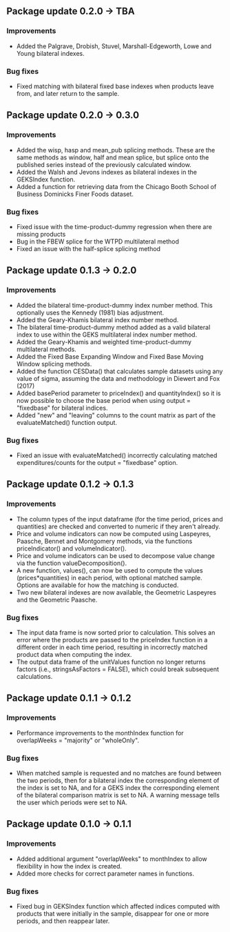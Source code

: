 ## Package update 0.2.0 -> TBA

### Improvements
- Added the Palgrave, Drobish, Stuvel, Marshall-Edgeworth, Lowe and Young bilateral indexes.

### Bug fixes
- Fixed matching with bilateral fixed base indexes when products leave from, and later return to the sample. 


## Package update 0.2.0 -> 0.3.0

### Improvements

- Added the wisp, hasp and mean_pub splicing methods. These are the same methods as window, half and mean splice, but splice onto the published series instead of the previously calculated window. 
- Added the Walsh and Jevons indexes as bilateral indexes in the GEKSIndex function.
- Added a function for retrieving data from the Chicago Booth School of Business Dominicks Finer Foods dataset. 

### Bug fixes

- Fixed issue with the time-product-dummy regression when there are missing products
- Bug in the FBEW splice for the WTPD multilateral method
- Fixed an issue with the half-splice splicing method


## Package update 0.1.3 -> 0.2.0

### Improvements

- Added the bilateral time-product-dummy index number method. This optionally uses the Kennedy (1981) bias adjustment. 
- Added the Geary-Khamis bilateral index number method.
- The bilateral time-product-dummy method added as a valid bilateral index to use within the GEKS multilateral index number method.
- Added the Geary-Khamis and weighted time-product-dummy multilateral methods.
- Added the Fixed Base Expanding Window and Fixed Base Moving Window splicing methods.
- Added the function CESData() that calculates sample datasets using any value of sigma, assuming the data and methodology in Diewert and Fox (2017)
- Added basePeriod parameter to priceIndex() and quantityIndex() so it is now possible to choose the base period when using output = "fixedbase" for bilateral indices. 
- Added "new" and "leaving" columns to the count matrix as part of the evaluateMatched() function output. 

### Bug fixes

- Fixed an issue with evaluateMatched() incorrectly calculating matched expenditures/counts for the output = "fixedbase" option.

## Package update 0.1.2 -> 0.1.3

### Improvements
- The column types of the input dataframe (for the time period, prices and quantities) are checked and converted to numeric if they aren't already.
- Price and volume indicators can now be computed using Laspeyres, Paasche, Bennet and Montgomery methods, via the functions priceIndicator() and volumeIndicator(). 
- Price and volume indicators can be used to decompose value change via the function valueDecomposition(). 
- A new function, values(), can now be used to compute the values (prices*quantities) in each period, with optional matched sample. Options are available for how the matching is conducted.  
- Two new bilateral indexes are now available, the Geometric Laspeyres and the Geometric Paasche. 

### Bug fixes
- The input data frame is now sorted prior to calculation. This solves an error where the products are passed to the priceIndex function in a different order in each time period, resulting in incorrectly matched product data when computing the index. 
- The output data frame of the unitValues function no longer returns factors (i.e., stringsAsFactors = FALSE), which could break subsequent calculations.

## Package update 0.1.1 -> 0.1.2

### Improvements
- Performance improvements to the monthIndex function for overlapWeeks = "majority" or "wholeOnly".  

### Bug fixes
- When matched sample is requested and no matches are found between the two periods, then for a bilateral index the corresponding element of the index is set to NA, and for a GEKS index the corresponding element of the bilateral comparison matrix is set to NA. A warning message tells the user which periods were set to NA. 

## Package update 0.1.0 -> 0.1.1

### Improvements
- Added additional argument "overlapWeeks" to monthIndex to allow flexibility in how the index is created. 
- Added more checks for correct parameter names in functions.

### Bug fixes
- Fixed bug in GEKSIndex function which affected indices computed with products that were initially in the sample, disappear for one or more periods, and then reappear later. 
